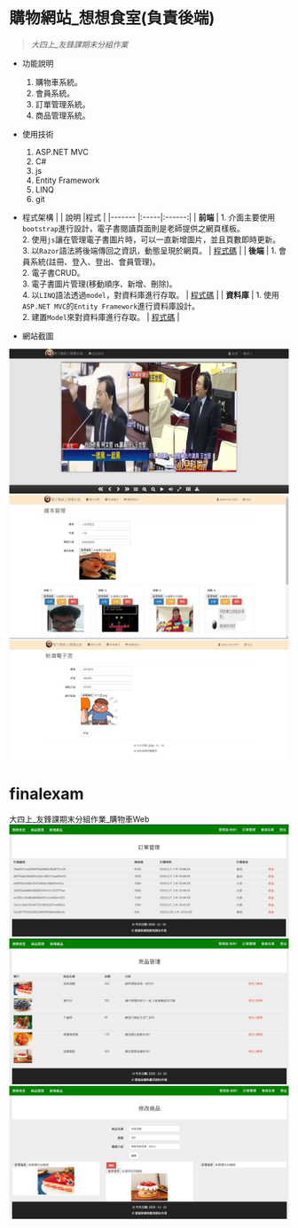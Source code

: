 # 購物網站_想想食室(負責後端)
> _大四上_友鋒課期末分組作業_   

* 功能說明
  1. 購物車系統。
  2. 會員系統。
  3. 訂單管理系統。
  4. 商品管理系統。
 
* 使用技術
  1. ASP.NET MVC
  2. C#
  3. js
  4. Entity Framework
  5. LINQ
  6. git
  
* 程式架構
  |        | 說明 |程式 |
  |------- |:-----|:------:|
  | **前端**   |  1. 介面主要使用`bootstrap`進行設計，電子書閱讀頁面則是老師提供之網頁樣板。</br>2. 使用`js`讓在管理電子書圖片時，可以一直新增圖片，並且頁數即時更新。</br>3. 以`Razor`語法將後端傳回之資訊，動態呈現於網頁。 |  [程式碼](https://github.com/hank444tw/1119Work/tree/master/1119Work/Views) |
  | **後端**   |  1. 會員系統(註冊、登入、登出、會員管理)。 </br> 2. 電子書CRUD。</br> 3. 電子書圖片管理(移動順序、新增、刪除)。</br> 4. 以`LINQ`語法透過`model`，對資料庫進行存取。 |  [程式碼](https://github.com/hank444tw/1119Work/blob/master/1119Work/Controllers/HomeController.cs) |
  | **資料庫** |  1. 使用`ASP.NET MVC`的`Entity Framework`進行資料庫設計。</br> 2. 建置`Model`來對資料庫進行存取。 |   [程式碼](https://github.com/hank444tw/1119Work/tree/master/1119Work/Models) |     

* 網站截圖
<img src="https://github.com/hank444tw/1119Work/blob/master/banner1.JPG" stryle="float:right" />  

<img src="https://github.com/hank444tw/1119Work/blob/master/banner.JPG" stryle="float:right" />    

<img src="https://github.com/hank444tw/1119Work/blob/master/banner2.JPG" stryle="float:right" />



# finalexam
大四上_友鋒課期末分組作業_購物車Web
![image](https://github.com/hank444tw/finalexam/blob/new_master/banner.JPG)
![image](https://github.com/hank444tw/finalexam/blob/new_master/banner1.JPG)
![image](https://github.com/hank444tw/finalexam/blob/new_master/banner2.JPG)
